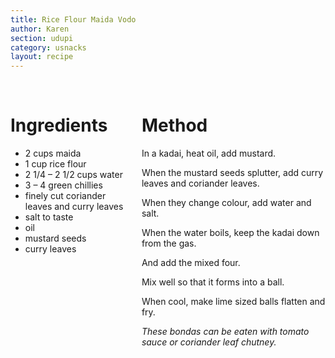 ```yaml
---
title: Rice Flour Maida Vodo
author: Karen
section: udupi
category: usnacks
layout: recipe
---
```


<br>
<div class='columns'> <div class='column is-one-third p-3' markdown='1'>

# Ingredients

* 2 cups maida
* 1 cup rice flour
* 2 1/4 – 2 1/2 cups water
* 3 – 4 green chillies
* finely cut coriander leaves and curry leaves
* salt to taste
* oil
* mustard seeds
* curry leaves


</div> <div class='column is-two-thirds p-3' markdown='1'>

# Method

In a kadai, heat oil, add mustard.

When the mustard seeds splutter, add curry leaves and coriander leaves.

When they change colour, add water and salt.

When the water boils, keep the kadai down from the gas.

And add the mixed four.

Mix well so that it forms into a ball.

When cool, make lime sized balls flatten and fry.

_These bondas can be eaten with tomato sauce or coriander leaf chutney._



</div> </div>